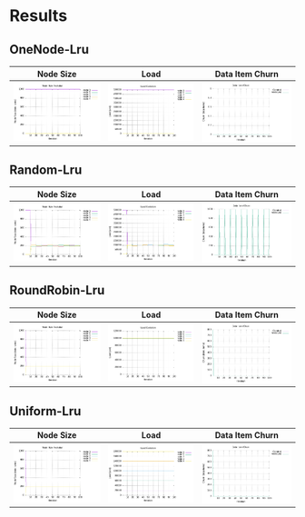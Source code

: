 # Results

## OneNode-Lru
| Node Size | Load | Data Item Churn |
| --------- | ---- | --------------- |
| [![](./data/OneNode-Lru/node_size.png)](./data/OneNode-Lru/node_size.png) | [![](./data/OneNode-Lru/load.png)](./data/OneNode-Lru/load.png) | [![](./data/OneNode-Lru/data_item_churn.png)](./data/OneNode-Lru/data_item_churn.png) |

## Random-Lru
| Node Size | Load | Data Item Churn |
| --------- | ---- | --------------- |
| [![](./data/Random-Lru/node_size.png)](./data/Random-Lru/node_size.png) | [![](./data/Random-Lru/load.png)](./data/Random-Lru/load.png) | [![](./data/Random-Lru/data_item_churn.png)](./data/Random-Lru/data_item_churn.png) |

## RoundRobin-Lru
| Node Size | Load | Data Item Churn |
| --------- | ---- | --------------- |
| [![](./data/RoundRobin-Lru/node_size.png)](./data/RoundRobin-Lru/node_size.png) | [![](./data/RoundRobin-Lru/load.png)](./data/RoundRobin-Lru/load.png) | [![](./data/RoundRobin-Lru/data_item_churn.png)](./data/RoundRobin-Lru/data_item_churn.png) |

## Uniform-Lru
| Node Size | Load | Data Item Churn |
| --------- | ---- | --------------- |
| [![](./data/Uniform-Lru/node_size.png)](./data/Uniform-Lru/node_size.png) | [![](./data/Uniform-Lru/load.png)](./data/Uniform-Lru/load.png) | [![](./data/Uniform-Lru/data_item_churn.png)](./data/Uniform-Lru/data_item_churn.png) |
